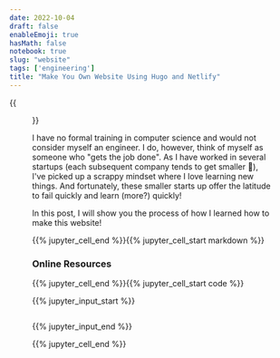 ```yaml
---
date: 2022-10-04
draft: false
enableEmoji: true
hasMath: false
notebook: true
slug: "website"
tags: ['engineering']
title: "Make You Own Website Using Hugo and Netlify"   
---
```

{{<figure src="/images/personal_website/making_website_wip2.png">}}

I have no formal training in computer science and would not consider myself an engineer. I do, however, think of myself as someone who "gets the job done". As I have worked in several startups (each subsequent company tends to get smaller :eyes:), I've picked up a scrappy mindset where I love learning new things. And fortunately, these smaller starts up offer the latitude to fail quickly and learn (more?) quickly!

In this post, I will show you the process of how I learned how to make this website!
<!--more-->

{{% jupyter_cell_end %}}{{% jupyter_cell_start markdown %}}

### Online Resources

{{% jupyter_cell_end %}}{{% jupyter_cell_start code %}}


{{% jupyter_input_start %}}

```python

```

{{% jupyter_input_end %}}

{{% jupyter_cell_end %}}
